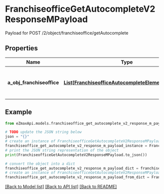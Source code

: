 # FranchiseofficeGetAutocompleteV2ResponseMPayload

Payload for POST /2/object/franchiseoffice/getAutocomplete

## Properties

Name | Type | Description | Notes
------------ | ------------- | ------------- | -------------
**a_obj_franchiseoffice** | [**List[FranchiseofficeAutocompleteElementResponse]**](FranchiseofficeAutocompleteElementResponse.md) | An array of Franchiseoffice autocomplete element response. | 

## Example

```python
from eZmaxApi.models.franchiseoffice_get_autocomplete_v2_response_m_payload import FranchiseofficeGetAutocompleteV2ResponseMPayload

# TODO update the JSON string below
json = "{}"
# create an instance of FranchiseofficeGetAutocompleteV2ResponseMPayload from a JSON string
franchiseoffice_get_autocomplete_v2_response_m_payload_instance = FranchiseofficeGetAutocompleteV2ResponseMPayload.from_json(json)
# print the JSON string representation of the object
print(FranchiseofficeGetAutocompleteV2ResponseMPayload.to_json())

# convert the object into a dict
franchiseoffice_get_autocomplete_v2_response_m_payload_dict = franchiseoffice_get_autocomplete_v2_response_m_payload_instance.to_dict()
# create an instance of FranchiseofficeGetAutocompleteV2ResponseMPayload from a dict
franchiseoffice_get_autocomplete_v2_response_m_payload_from_dict = FranchiseofficeGetAutocompleteV2ResponseMPayload.from_dict(franchiseoffice_get_autocomplete_v2_response_m_payload_dict)
```
[[Back to Model list]](../README.md#documentation-for-models) [[Back to API list]](../README.md#documentation-for-api-endpoints) [[Back to README]](../README.md)


